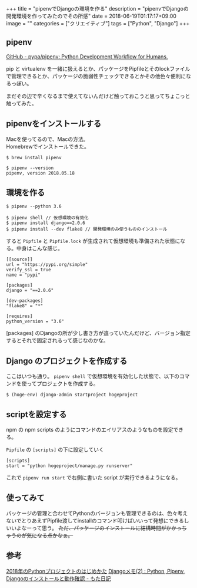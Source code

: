 +++
title = "pipenvでDjangoの環境を作る"
description = "pipenvでDjangoの開発環境を作ってみたのでその所感"
date = 2018-06-19T01:17:17+09:00
image = ""
categories = ["クリエイティブ"]
tags = ["Python", "Django"]
+++



## pipenv
[GitHub - pypa/pipenv: Python Development Workflow for Humans.](https://github.com/pypa/pipenv)

pip と virtualenv を一緒に扱えるとか、パッケージをPipfileとそのlockファイルで管理できるとか、パッケージの脆弱性チェックできるとかその他色々便利になるっぽい。

まだその辺で辛くなるまで使えてないんだけど触っておこうと思ってちょこっと触ってみた。

## pipenvをインストールする
Macを使ってるので、Macの方法。  
Homebrewでインストールできた。

```
$ brew install pipenv

$ pipenv --version
pipenv, version 2018.05.18
```

## 環境を作る
```
$ pipenv --python 3.6

$ pipenv shell // 仮想環境の有効化
$ pipenv install django==2.0.6
$ pipenv install --dev flake8 // 開発環境のみ使うもののインストール
```

すると ``Pipfile``  と ``Pipfile.lock`` が生成されて仮想環境も準備された状態になる。中身はこんな感じ。

```
[[source]]
url = "https://pypi.org/simple"
verify_ssl = true
name = "pypi"

[packages]
django = "==2.0.6"

[dev-packages]
"flake8" = "*"

[requires]
python_version = "3.6"
```

[packages] のDjangoの所が少し書き方が違っていたんだけど、バージョン指定するとそれで固定されるって感じなのかな。

## Django のプロジェクトを作成する
ここはいつも通り。
``pipenv shell`` で仮想環境を有効化した状態で、以下のコマンドを使ってプロジェクトを作成する。

```
$ (hoge-env) django-admin startproject hogeproject
```

## scriptを設定する
npm の npm scripts のようにコマンドのエイリアスのようなものを設定できる。

``Pipfile`` の ``[scripts]`` の下に設定していく

```
[scripts]
start = "python hogeproject/manage.py runserver"
```

これで ``pipenv run start`` で右側に書いた script が実行できるようになる。

## 使ってみて
パッケージの管理と合わせてPythonのバージョンも管理できるのは、色々考えないでとりあえずPipfile渡してinstallのコマンド叩けばいいって発想にできるしいいよなーって思う。 ~~ただ、パッケージのインストールに結構時間がかかっちゃうのが気になる点かなぁ。~~

## 参考
[2018年のPythonプロジェクトのはじめかた](https://qiita.com/sl2/items/1e503952b9506a0539ea)
[Djangoメモ(2) : Python, Pipenv, Djangoのインストールと動作確認 - もた日記](https://wonderwall.hatenablog.com/entry/2018/03/04/220000)